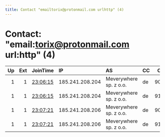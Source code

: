 ```yaml
---
title: Contact "emailtorix@protonmail.com urlhttp" (4)
---
```


# Contact: "email:torix@protonmail.com url:http" (4)

|   Up |   Ext | JoinTime                                                                                              | IP              | AS                     | CC   |   ORp |   Dirp | OS    | Version   | Nickname   |   eFamMembers |
|-----:|------:|:------------------------------------------------------------------------------------------------------|:----------------|:-----------------------|:-----|------:|-------:|:------|:----------|:-----------|--------------:|
|    1 |     1 | [23:06:15](https://nusenu.github.io/OrNetStats/w/relay/9A8902B985E2F58BC740671040E7165AC904DD40.html) | 185.241.208.204 | Meverywhere sp. z o.o. | de   |  9000 |      0 | Linux | 0.4.7.7   | Aramis     |            18 |
|    1 |     1 | [23:06:15](https://nusenu.github.io/OrNetStats/w/relay/B5A65B997C898583F9C4CA16FE603B7347C89588.html) | 185.241.208.204 | Meverywhere sp. z o.o. | de   |  9100 |      0 | Linux | 0.4.7.7   | Aramis     |            18 |
|    1 |     1 | [23:07:21](https://nusenu.github.io/OrNetStats/w/relay/C29FEF6A405E730DE07EC74CCF0623D95F0D3A4E.html) | 185.241.208.206 | Meverywhere sp. z o.o. | de   |  9000 |      0 | Linux | 0.4.7.7   | Aramis     |            18 |
|    1 |     1 | [23:07:21](https://nusenu.github.io/OrNetStats/w/relay/C528B22D4BA220639F9DCE86A50BB98BDD2FCFB9.html) | 185.241.208.206 | Meverywhere sp. z o.o. | de   |  9100 |      0 | Linux | 0.4.7.7   | Aramis     |            18 |
